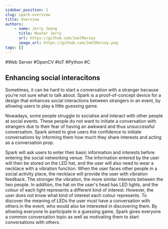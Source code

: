 ```yaml
---
sidebar_position: 1
slug: spark-overview
title: Overview
authors:
    - name: Jerry Jeong
      title: Master Jerry
      url: https://github.com/JoelMarcey
      image_url: https://github.com/JoelMarcey.png
tags: []
---
```


#Web Server #OpenCV #IoT #Python #C

## Enhancing social interacitons

Sometimes, it can be hard to start a conversation with a stranger because you’re not sure what to talk about. Spark is a proof-of-concept device for a design that enhances social interactions between strangers in an event, by allowing users to play a little guessing game.

Nowadays, some people struggle to socialise and interact with other people at social events. These people do not want to initiate a conversation with strangers due to their fear of having an awkward and thus unsuccessful conversation. Spark aimed to give users the confidence to initiate conversations by informing them how much they share interests and acting as a conversation prop.

Spark will ask users to enter their basic information and interests before entering the social networking venue. The information entered by the user will then be stored on the LED hat, and the user will also need to wear a necklace with a vibration function. When the user faces other people in a social activity place, the necklace will provide the user with vibration feedback. The stronger the vibration, the more similar interests between the two people. In addition, the hat on the user's head has LED lights, and the colour of each light represents a different kind of interest. However, the user does not know what kind of interest each colour represents. To discover the meaning of LEDs the user must have a conversation with others in the event, who would also be interested in discovering them. By allowing everyone to participate in a guessing game, Spark gives everyone a common conversation topic as well as motivating them to start conversations with others.
